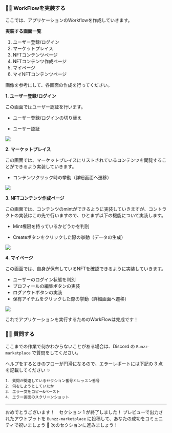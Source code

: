 ### 👩‍💻 WorkFlowを実装する

ここでは、アプリケーションのWorkflowを作成していきます。

**実装する画面一覧**

1.  ユーザー登録/ログイン
2.  マーケットプレイス
3.  NFTコンテンツページ
4.  NFTコンテンツ作成ページ
5.  マイページ
6.  マイNFTコンテンツページ

画像を参考にして、各画面の作成を行ってください。

**1\. ユーザー登録/ログイン**

この画面ではユーザー認証を行います。

- ユーザー登録/ログインの切り替え

- ユーザー認証

![](/public/images/99-NFT-MarketPlace/section-1/1_4_1.png)

**2\. マーケットプレイス**

この画面では、マーケットプレイスにリストされているコンテンツを閲覧することができるよう実装していきます。

- コンテンツクリック時の挙動（詳細画面へ遷移）

![](/public/images/99-NFT-MarketPlace/section-1/1_4_2.png)

**3\. NFTコンテンツ作成ページ**

この画面では、コンテンツのmintができるように実装していきますが、コントラクトの実装はこの先で行いますので、ひとまず以下の機能について実装します。

- Mint権限を持っているかどうかを判別

- Createボタンをクリックした際の挙動（データの生成）

![](/public/images/99-NFT-MarketPlace/section-1/1_4_3.png)

**4\. マイページ**

この画面では、自身が保有しているNFTを確認できるように実装していきます。

- ユーザーのログイン状態を判別
- プロフィールの編集ボタンの実装
- ログアウトボタンの実装
- 保有アイテムをクリックした際の挙動（詳細画面へ遷移）

![](/public/images/99-NFT-MarketPlace/section-1/1_4_4.png)

これでアプリケーションを実行するためのWorkFlowは完成です！

### 🙋‍♂️ 質問する

ここまでの作業で何かわからないことがある場合は、Discord の `Bunzz-marketplace` で質問をしてください。

ヘルプをするときのフローが円滑になるので、エラーレポートには下記の 3 点を記載してください ✨

    1. 質問が関連しているセクション番号とレッスン番号
    2. 何をしようとしていたか
    3. エラー文をコピー&ペースト
    4. エラー画面のスクリーンショット


* * *

おめでとうございます！　セクション 1 が終了しました！
プレビューで出力されたアウトプットを `Bunzz-marketplace` に投稿して、あなたの成功をコミュニティで祝いましょう 🎉
次のセクションに進みましょう！
